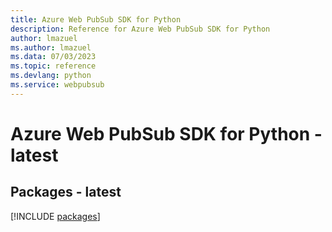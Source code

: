 ```yaml
---
title: Azure Web PubSub SDK for Python
description: Reference for Azure Web PubSub SDK for Python
author: lmazuel
ms.author: lmazuel
ms.data: 07/03/2023
ms.topic: reference
ms.devlang: python
ms.service: webpubsub
---
```

# Azure Web PubSub SDK for Python - latest
## Packages - latest
[!INCLUDE [packages](web-pubsub-index.md)]